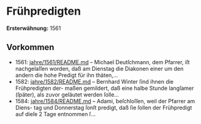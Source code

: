 # Frühpredigten

**Ersterwähnung:** 1561

## Vorkommen
- 1561: [jahre/1561/README.md](../jahre/1561/README.md) – Michael Deutſchmann, dem Pfarrer, iſt nachgelaſſen
worden, daß am Dienstag die Diakonen einer um den
andern die hohe Predigt für ihn thäten,...
- 1582: [jahre/1582/README.md](../jahre/1582/README.md) – Bernhard Winter ſind ihnen die Frühpredigten der-
maßen gemildert, daß eine halbe Stunde langſamer (ſpäter),
als zuvor geläutet werden ſolle...
- 1584: [jahre/1584/README.md](../jahre/1584/README.md) – Adami, beſchloſſen, weil der Pfarrer am Diens-
tag und Donnerstag ſonſt predigt, daß ſie ſollen der
Frühpredigt auf dieſe 2 Tage entnommen ſ...
